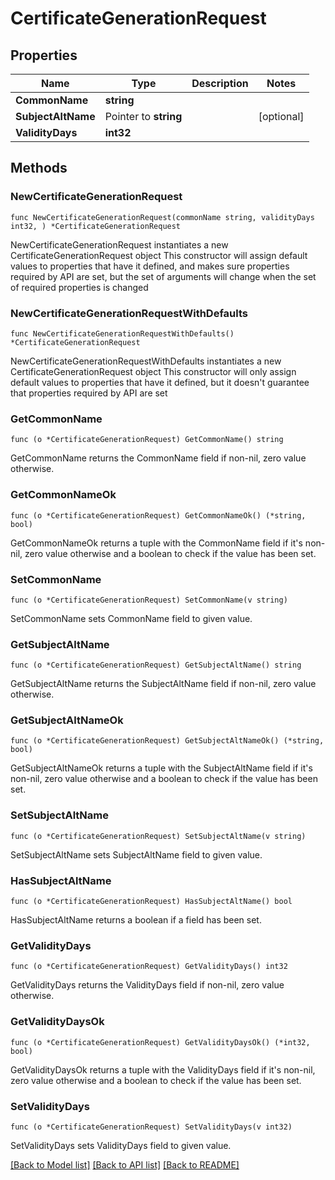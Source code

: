 # CertificateGenerationRequest

## Properties

Name | Type | Description | Notes
------------ | ------------- | ------------- | -------------
**CommonName** | **string** |  | 
**SubjectAltName** | Pointer to **string** |  | [optional] 
**ValidityDays** | **int32** |  | 

## Methods

### NewCertificateGenerationRequest

`func NewCertificateGenerationRequest(commonName string, validityDays int32, ) *CertificateGenerationRequest`

NewCertificateGenerationRequest instantiates a new CertificateGenerationRequest object
This constructor will assign default values to properties that have it defined,
and makes sure properties required by API are set, but the set of arguments
will change when the set of required properties is changed

### NewCertificateGenerationRequestWithDefaults

`func NewCertificateGenerationRequestWithDefaults() *CertificateGenerationRequest`

NewCertificateGenerationRequestWithDefaults instantiates a new CertificateGenerationRequest object
This constructor will only assign default values to properties that have it defined,
but it doesn't guarantee that properties required by API are set

### GetCommonName

`func (o *CertificateGenerationRequest) GetCommonName() string`

GetCommonName returns the CommonName field if non-nil, zero value otherwise.

### GetCommonNameOk

`func (o *CertificateGenerationRequest) GetCommonNameOk() (*string, bool)`

GetCommonNameOk returns a tuple with the CommonName field if it's non-nil, zero value otherwise
and a boolean to check if the value has been set.

### SetCommonName

`func (o *CertificateGenerationRequest) SetCommonName(v string)`

SetCommonName sets CommonName field to given value.


### GetSubjectAltName

`func (o *CertificateGenerationRequest) GetSubjectAltName() string`

GetSubjectAltName returns the SubjectAltName field if non-nil, zero value otherwise.

### GetSubjectAltNameOk

`func (o *CertificateGenerationRequest) GetSubjectAltNameOk() (*string, bool)`

GetSubjectAltNameOk returns a tuple with the SubjectAltName field if it's non-nil, zero value otherwise
and a boolean to check if the value has been set.

### SetSubjectAltName

`func (o *CertificateGenerationRequest) SetSubjectAltName(v string)`

SetSubjectAltName sets SubjectAltName field to given value.

### HasSubjectAltName

`func (o *CertificateGenerationRequest) HasSubjectAltName() bool`

HasSubjectAltName returns a boolean if a field has been set.

### GetValidityDays

`func (o *CertificateGenerationRequest) GetValidityDays() int32`

GetValidityDays returns the ValidityDays field if non-nil, zero value otherwise.

### GetValidityDaysOk

`func (o *CertificateGenerationRequest) GetValidityDaysOk() (*int32, bool)`

GetValidityDaysOk returns a tuple with the ValidityDays field if it's non-nil, zero value otherwise
and a boolean to check if the value has been set.

### SetValidityDays

`func (o *CertificateGenerationRequest) SetValidityDays(v int32)`

SetValidityDays sets ValidityDays field to given value.



[[Back to Model list]](../README.md#documentation-for-models) [[Back to API list]](../README.md#documentation-for-api-endpoints) [[Back to README]](../README.md)


